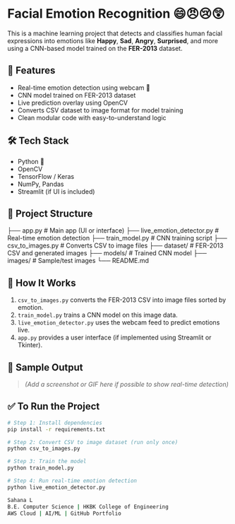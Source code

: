 # Facial Emotion Recognition 😄😠😢😲

This is a machine learning project that detects and classifies human facial expressions into emotions like **Happy**, **Sad**, **Angry**, **Surprised**, and more using a CNN-based model trained on the **FER-2013** dataset.

## 🚀 Features

- Real-time emotion detection using webcam 🎥
- CNN model trained on FER-2013 dataset
- Live prediction overlay using OpenCV
- Converts CSV dataset to image format for model training
- Clean modular code with easy-to-understand logic

## 🛠️ Tech Stack

- Python 🐍
- OpenCV
- TensorFlow / Keras
- NumPy, Pandas
- Streamlit (if UI is included)

## 📂 Project Structure
├── app.py # Main app (UI or interface)
├── live_emotion_detector.py # Real-time emotion detection
├── train_model.py # CNN training script
├── csv_to_images.py # Converts CSV to image files
├── dataset/ # FER-2013 CSV and generated images
├── models/ # Trained CNN model
├── images/ # Sample/test images
└── README.md


## 🧠 How It Works

1. `csv_to_images.py` converts the FER-2013 CSV into image files sorted by emotion.
2. `train_model.py` trains a CNN model on this image data.
3. `live_emotion_detector.py` uses the webcam feed to predict emotions live.
4. `app.py` provides a user interface (if implemented using Streamlit or Tkinter).

## 📸 Sample Output

> *(Add a screenshot or GIF here if possible to show real-time detection)*

## ✅ To Run the Project

```bash
# Step 1: Install dependencies
pip install -r requirements.txt

# Step 2: Convert CSV to image dataset (run only once)
python csv_to_images.py

# Step 3: Train the model
python train_model.py

# Step 4: Run real-time emotion detection
python live_emotion_detector.py

Sahana L
B.E. Computer Science | HKBK College of Engineering
AWS Cloud | AI/ML | GitHub Portfolio
 
